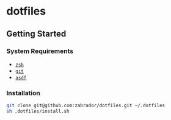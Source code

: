 # dotfiles

## Getting Started

### System Requirements

- [`zsh`](https://www.zsh.org)
- [`git`](https://git-scm.com)
- [`asdf`](https://github.com/asdf-vm/asdf)

### Installation

```sh
git clone git@github.com:zabrador/dotfiles.git ~/.dotfiles
sh .dotfiles/install.sh
```
